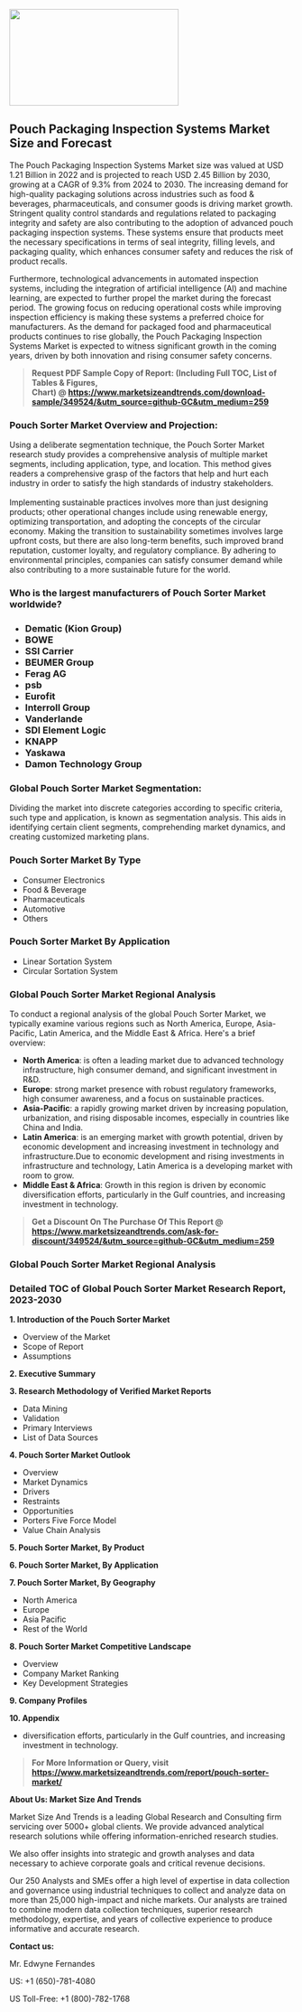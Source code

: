 <p><img class="alignnone size-medium wp-image-20088" src="https://ffe5etoiles.com/wp-content/uploads/2024/12/MST1-300x171.png" alt="" width="300" height="171" /></p><h2>Pouch Packaging Inspection Systems Market Size and Forecast</h2><p>The Pouch Packaging Inspection Systems Market size was valued at USD 1.21 Billion in 2022 and is projected to reach USD 2.45 Billion by 2030, growing at a CAGR of 9.3% from 2024 to 2030. The increasing demand for high-quality packaging solutions across industries such as food & beverages, pharmaceuticals, and consumer goods is driving market growth. Stringent quality control standards and regulations related to packaging integrity and safety are also contributing to the adoption of advanced pouch packaging inspection systems. These systems ensure that products meet the necessary specifications in terms of seal integrity, filling levels, and packaging quality, which enhances consumer safety and reduces the risk of product recalls.</p><p>Furthermore, technological advancements in automated inspection systems, including the integration of artificial intelligence (AI) and machine learning, are expected to further propel the market during the forecast period. The growing focus on reducing operational costs while improving inspection efficiency is making these systems a preferred choice for manufacturers. As the demand for packaged food and pharmaceutical products continues to rise globally, the Pouch Packaging Inspection Systems Market is expected to witness significant growth in the coming years, driven by both innovation and rising consumer safety concerns.</p></p><blockquote id="" class=""><strong>Request PDF Sample Copy of Report: (Including Full TOC, List of Tables &amp; Figures, Chart)&nbsp;@&nbsp;<strong><a href="https://www.marketsizeandtrends.com/download-sample/349524/&utm_source=github-GC&utm_medium=259" target="_blank">https://www.marketsizeandtrends.com/download-sample/349524/&utm_source=github-GC&utm_medium=259</a></strong></strong></blockquote><h3 id="" class="">Pouch Sorter Market&nbsp;Overview and Projection:</h3><p id="" class="">Using a deliberate segmentation technique, the Pouch Sorter Market research study provides a comprehensive analysis of multiple market segments, including application, type, and location. This method gives readers a comprehensive grasp of the factors that help and hurt each industry in order to satisfy the high standards of industry stakeholders. <br /> <br />Implementing sustainable practices involves more than just designing products; other operational changes include using renewable energy, optimizing transportation, and adopting the concepts of the circular economy. Making the transition to sustainability sometimes involves large upfront costs, but there are also long-term benefits, such improved brand reputation, customer loyalty, and regulatory compliance. By adhering to environmental principles, companies can satisfy consumer demand while also contributing to a more sustainable future for the world.</p><h3 id="" class="">Who is the largest manufacturers of&nbsp;Pouch Sorter Market worldwide?</h3><h3 class=""><p><ul><li>Dematic (Kion Group) </li><li> BOWE </li><li> SSI Carrier </li><li> BEUMER Group </li><li> Ferag AG </li><li> psb </li><li> Eurofit </li><li> Interroll Group </li><li> Vanderlande </li><li> SDI Element Logic </li><li> KNAPP </li><li> Yaskawa </li><li> Damon Technology Group</li></ul></p></h3><h3 id="" class="">Global&nbsp;Pouch Sorter Market Segmentation:</h3><p id="" class="">Dividing the market into discrete categories according to specific criteria, such type and application, is known as segmentation analysis. This aids in identifying certain client segments, comprehending market dynamics, and creating customized marketing plans.</p><h3 id="" class="">Pouch Sorter Market&nbsp;By Type</h3><p><p><ul><li>Consumer Electronics</li><li> Food & Beverage</li><li> Pharmaceuticals</li><li> Automotive</li><li> Others</p></li></ul></p></p><h3 id="" class="">Pouch Sorter Market&nbsp;By Application</h3><p class=""><p><ul><li>Linear Sortation System</li><li> Circular Sortation System</li></ul></p></p><h3 id="" class="">Global Pouch Sorter Market Regional Analysis</h3><p id="" class="">To conduct a regional analysis of the global Pouch Sorter Market, we typically examine various regions such as North America, Europe, Asia-Pacific, Latin America, and the Middle East &amp; Africa. Here's a brief overview:</p><ul><li><strong>North America</strong>: is often a leading market due to advanced technology infrastructure, high consumer demand, and significant investment in R&amp;D.</li><li><strong>Europe</strong>: strong market presence with robust regulatory frameworks, high consumer awareness, and a focus on sustainable practices.</li><li><strong>Asia-Pacific</strong>: a rapidly growing market driven by increasing population, urbanization, and rising disposable incomes, especially in countries like China and India.</li><li><strong>Latin America</strong>: is an emerging market with growth potential, driven by economic development and increasing investment in technology and infrastructure.Due to economic development and rising investments in infrastructure and technology, Latin America is a developing market with room to grow.</li><li><strong>Middle East &amp; Africa</strong>: Growth in this region is driven by economic diversification efforts, particularly in the Gulf countries, and increasing investment in technology.</li></ul><blockquote id="" class=""><strong>Get a Discount On The Purchase Of This Report @ <strong><a href="https://www.marketsizeandtrends.com/ask-for-discount/349524/&utm_source=github-GC&utm_medium=259" target="_blank">https://www.marketsizeandtrends.com/ask-for-discount/349524/&utm_source=github-GC&utm_medium=259</a></strong></strong></blockquote><h3 id="" class="">Global Pouch Sorter Market Regional Analysis</h3><h3 id="" class="">Detailed TOC of Global Pouch Sorter Market Research Report, 2023-2030</h3><p id="" class=""><strong>1. Introduction of the Pouch Sorter Market</strong></p><ul><li>Overview of the Market</li><li>Scope of Report</li><li>Assumptions</li></ul><p id="" class=""><strong>2. Executive Summary</strong></p><p id="" class=""><strong>3. Research Methodology of Verified Market Reports</strong></p><ul><li>Data Mining</li><li>Validation</li><li>Primary Interviews</li><li>List of Data Sources</li></ul><p id="" class=""><strong>4. Pouch Sorter Market Outlook</strong></p><ul><li>Overview</li><li>Market Dynamics</li><li>Drivers</li><li>Restraints</li><li>Opportunities</li><li>Porters Five Force Model</li><li>Value Chain Analysis</li></ul><p id="" class=""><strong>5. Pouch Sorter Market, By Product</strong></p><p id="" class=""><strong>6. Pouch Sorter Market, By Application</strong></p><p id="" class=""><strong>7. Pouch Sorter Market, By Geography</strong></p><ul><li>North America</li><li>Europe</li><li>Asia Pacific</li><li>Rest of the World</li></ul><p id="" class=""><strong>8. Pouch Sorter Market Competitive Landscape</strong></p><ul><li>Overview</li><li>Company Market Ranking</li><li>Key Development Strategies</li></ul><p id="" class=""><strong>9. Company Profiles</strong></p><p id="" class=""><strong>10. Appendix</strong></p><ul><li>diversification efforts, particularly in the Gulf countries, and increasing investment in technology.</li></ul><blockquote id="" class=""><strong>For More Information or Query, visit <strong><strong><a href="https://www.marketsizeandtrends.com/report/pouch-sorter-market/" target="_blank">https://www.marketsizeandtrends.com/report/pouch-sorter-market/</a></strong></strong></strong></blockquote><p id="" class=""><strong>About Us: Market Size And Trends</strong></p><p id="" class="">Market Size And Trends is a leading Global Research and Consulting firm servicing over 5000+ global clients. We provide advanced analytical research solutions while offering information-enriched research studies.</p><p id="" class="">We also offer insights into strategic and growth analyses and data necessary to achieve corporate goals and critical revenue decisions.</p><p id="" class="">Our 250 Analysts and SMEs offer a high level of expertise in data collection and governance using industrial techniques to collect and analyze data on more than 25,000 high-impact and niche markets. Our analysts are trained to combine modern data collection techniques, superior research methodology, expertise, and years of collective experience to produce informative and accurate research.</p><p id="" class=""><strong>Contact us:</strong></p><p id="" class="">Mr. Edwyne Fernandes</p><p id="" class="">US: +1 (650)-781-4080</p><p id="" class="">US Toll-Free: +1 (800)-782-1768</p>

